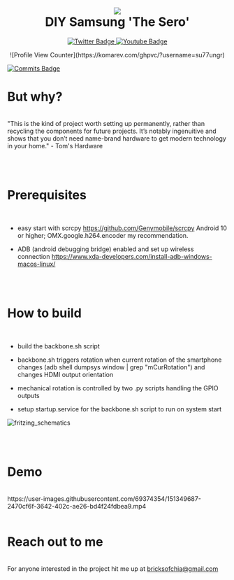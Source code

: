 <div id="badges" align="center">
    <h1>
    <img src="https://c.tenor.com/0OTlaePR8zYAAAAC/su77ungr-larissa-sero.gif"/> <br>
    DIY Samsung 'The Sero'
    
  </h1>  
  <a href="https://twitter.com/chialisp">
    <img src="https://img.shields.io/badge/Twitter-blue?style=for-the-badge&logo=twitter&logoColor=white" alt="Twitter Badge"/>
  </a>
  <a href="https://www.youtube.com/watch?v=43YDYoeRbvI">
    <img src="https://img.shields.io/badge/YouTube-red?style=for-the-badge&logo=youtube&logoColor=white" alt="Youtube Badge"/>
  </a>
</div>

<p align="center">
     ![Profile View Counter](https://komarev.com/ghpvc/?username=su77ungr)
    
   [![Commits Badge](https://badges.pufler.dev/commits/monthly/su77ungr)](https://badges.pufler.dev)
</p>


<h1> But why? </h1>
<br>
"This is the kind of project worth setting up permanently, rather than recycling the components for future projects. It’s notably ingenuitive and shows that you don’t need name-brand hardware to get modern technology in your home." - Tom's Hardware
  
<br><br>

<h1> Prerequisites </h1>
<br>

- easy start with scrcpy https://github.com/Genymobile/scrcpy Android 10 or higher; OMX.google.h264.encoder my recommendation. 

- ADB (android debugging bridge) enabled and set up wireless connection https://www.xda-developers.com/install-adb-windows-macos-linux/


<br><br>
<h1> How to build </h1>
<br>

- build the backbone.sh script

- backbone.sh triggers rotation when current rotation of the smartphone changes (adb shell dumpsys window | grep "mCurRotation") and changes HDMI output orientation

- mechanical rotation is controlled by two .py scripts handling the GPIO outputs

- setup startup.service for the backbone.sh script to run on system start

![fritzing_schematics](https://user-images.githubusercontent.com/69374354/151350150-bf3c5ae8-dfdf-45f4-bf81-3773bc25ae13.png)

<br><br>

<h1> Demo </h1>
<br>
https://user-images.githubusercontent.com/69374354/151349687-2470cf6f-3642-402c-ae26-bd4f24fdbea9.mp4
<br><br>

<h1> Reach out to me </h1>
<br>
For anyone interested in the project hit me up at
  <a href="mailto:bricksofchia@gmail.com">
bricksofchia@gmail.com
  </a>
<br><br>
<!---
su77ungr/su77ungr is a special repository because its `README.md` (this file) appears on your GitHub profile.
You can click the Preview link to take a look at your changes.
--->
